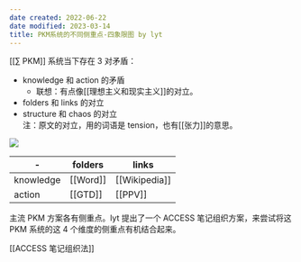 ```yaml
---
date created: 2022-06-22
date modified: 2023-03-14
title: PKM系统的不同侧重点-四象限图 by lyt
---
```


[[∑ PKM]] 系统当下存在 3 对矛盾：

- knowledge 和 action 的矛盾
	- 联想：有点像[[理想主义和现实主义]]的对立。
- folders 和 links 的对立
- structure 和 chaos 的对立  
注：原文的对立，用的词语是 tension，也有[[张力]]的意思。

![](https://img2.oldwinter.top/PKM系统的不同侧重点-四象限图%20by%20lyt_image_1.png)

| - | folders | links |
| --------- | -------- | ------- |
| knowledge | [[Word]] |[[Wikipedia]] |
| action | [[GTD]] |[[PPV]] |

主流 PKM 方案各有侧重点。lyt 提出了一个 ACCESS 笔记组织方案，来尝试将这 PKM 系统的这 4 个维度的侧重点有机结合起来。

[[ACCESS 笔记组织法]]
